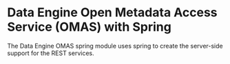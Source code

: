 <!-- SPDX-License-Identifier: Apache-2.0 -->
<!-- Copyright Contributors to the ODPi Egeria project.  -->

# Data Engine Open Metadata Access Service (OMAS) with Spring

The Data Engine OMAS spring module uses spring to create the server-side support for the REST services.